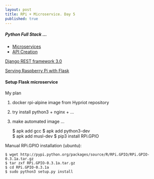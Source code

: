 ```yaml
---
layout: post
title: RPi + Microservice. Day 5
published: true
---
```


##### Python Full Stack ...   

* [Microservices](https://www.fullstackpython.com/microservices.html)  
* [API Creation](https://www.fullstackpython.com/api-creation.html)   



[Django REST framework 3.0](http://www.django-rest-framework.org/topics/3.0-announcement/#django-rest-framework-30)
  
[Serving Raspberry Pi with Flask](http://mattrichardson.com/Raspberry-Pi-Flask/)   
  
#### Setup Flask microservice
My plan   

1. docker rpi-alpine image from Hypriot repository
2. try install python3 + nginx + ...
3. make automated image
...

	$ apk add gcc
	$ apk add python3-dev  
	$ apk add musl-dev
	$ pip3 install RPi.GPIO

Manual RPi.GPIO installation (ubuntu):  

	$ wget http://pypi.python.org/packages/source/R/RPi.GPIO/RPi.GPIO-0.3.1a.tar.gz
	$ tar zxf RPi.GPIO-0.3.1a.tar.gz
	$ cd RPi.GPIO-0.3.1a
	$ sudo python3 setup.py install


